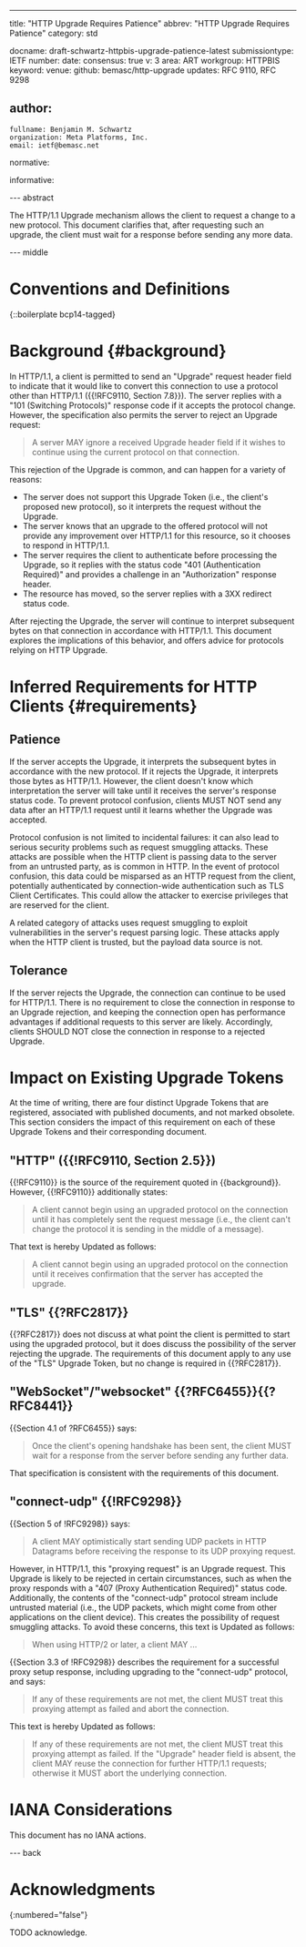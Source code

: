 ---
title: "HTTP Upgrade Requires Patience"
abbrev: "HTTP Upgrade Requires Patience"
category: std

docname: draft-schwartz-httpbis-upgrade-patience-latest
submissiontype: IETF
number:
date:
consensus: true
v: 3
area: ART
workgroup: HTTPBIS
keyword:
venue:
  github: bemasc/http-upgrade
updates: RFC 9110, RFC 9298

author:
 -
    fullname: Benjamin M. Schwartz
    organization: Meta Platforms, Inc.
    email: ietf@bemasc.net

normative:

informative:


--- abstract

The HTTP/1.1 Upgrade mechanism allows the client to request a change to a new protocol.  This document clarifies that, after requesting such an upgrade, the client must wait for a response before sending any more data.


--- middle

# Conventions and Definitions

{::boilerplate bcp14-tagged}

# Background {#background}

In HTTP/1.1, a client is permitted to send an "Upgrade" request header field to indicate that it would like to convert this connection to use a protocol other than HTTP/1.1 ({{!RFC9110, Section 7.8}}).  The server replies with a "101 (Switching Protocols)" response code if it accepts the protocol change.  However, the specification also permits the server to reject an Upgrade request:

> A server MAY ignore a received Upgrade header field if it wishes to continue using the current protocol on that connection.

This rejection of the Upgrade is common, and can happen for a variety of reasons:

* The server does not support this Upgrade Token (i.e., the client's proposed new protocol), so it interprets the request without the Upgrade.
* The server knows that an upgrade to the offered protocol will not provide any improvement over HTTP/1.1 for this resource, so it chooses to respond in HTTP/1.1.
* The server requires the client to authenticate before processing the Upgrade, so it replies with the status code "401 (Authentication Required)" and provides a challenge in an "Authorization" response header.
* The resource has moved, so the server replies with a 3XX redirect status code.

After rejecting the Upgrade, the server will continue to interpret subsequent bytes on that connection in accordance with HTTP/1.1.  This document explores the implications of this behavior, and offers advice for protocols relying on HTTP Upgrade.

# Inferred Requirements for HTTP Clients {#requirements}

## Patience

If the server accepts the Upgrade, it interprets the subsequent bytes in accordance with the new protocol.  If it rejects the Upgrade, it interprets those bytes as HTTP/1.1.  However, the client doesn't know which interpretation the server will take until it receives the server's response status code.  To prevent protocol confusion, clients MUST NOT send any data after an HTTP/1.1 request until it learns whether the Upgrade was accepted.

Protocol confusion is not limited to incidental failures: it can also lead to serious security problems such as request smuggling attacks.  These attacks are possible when the HTTP client is passing data to the server from an untrusted party, as is common in HTTP.  In the event of protocol confusion, this data could be misparsed as an HTTP request from the client, potentially authenticated by connection-wide authentication such as TLS Client Certificates.  This could allow the attacker to exercise privileges that are reserved for the client.

A related category of attacks uses request smuggling to exploit vulnerabilities in the server's request parsing logic.  These attacks apply when the HTTP client is trusted, but the payload data source is not.

## Tolerance

If the server rejects the Upgrade, the connection can continue to be used for HTTP/1.1.  There is no requirement to close the connection in response to an Upgrade rejection, and keeping the connection open has performance advantages if additional requests to this server are likely.  Accordingly, clients SHOULD NOT close the connection in response to a rejected Upgrade.

# Impact on Existing Upgrade Tokens

At the time of writing, there are four distinct Upgrade Tokens that are registered, associated with published documents, and not marked obsolete.
This section considers the impact of this requirement on each of these Upgrade Tokens and their corresponding document.

## "HTTP" ({{!RFC9110, Section 2.5}})

{{!RFC9110}} is the source of the requirement quoted in {{background}}.  However, {{!RFC9110}} additionally states:

> A client cannot begin using an upgraded protocol on the connection until it has completely sent the request message (i.e., the client can't change the protocol it is sending in the middle of a message).

That text is hereby Updated as follows:

> A client cannot begin using an upgraded protocol on the connection until it receives confirmation that the server has accepted the upgrade.

## "TLS" {{?RFC2817}}

{{?RFC2817}} does not discuss at what point the client is permitted to start using the upgraded protocol, but it does discuss the possibility of the server rejecting the upgrade.  The requirements of this document apply to any use of the "TLS" Upgrade Token, but no change is required in {{?RFC2817}}.

## "WebSocket"/"websocket" {{?RFC6455}}{{?RFC8441}}

{{Section 4.1 of ?RFC6455}} says:

> Once the client's opening handshake has been sent, the client MUST wait for a response from the server before sending any further data.

That specification is consistent with the requirements of this document.

## "connect-udp" {{!RFC9298}}

{{Section 5 of !RFC9298}} says:

> A client MAY optimistically start sending UDP packets in HTTP Datagrams before receiving the response to its UDP proxying request.

However, in HTTP/1.1, this "proxying request" is an Upgrade request.  This Upgrade is likely to be rejected in certain circumstances, such as when the proxy responds with a "407 (Proxy Authentication Required)" status code.  Additionally, the contents of the "connect-udp" protocol stream include untrusted material (i.e., the UDP packets, which might come from other applications on the client device).  This creates the possibility of request smuggling attacks.  To avoid these concerns, this text is Updated as follows:

> When using HTTP/2 or later, a client MAY ...

{{Section 3.3 of !RFC9298}} describes the requirement for a successful proxy setup response, including upgrading to the "connect-udp" protocol, and says:

> If any of these requirements are not met, the client MUST treat this proxying attempt as failed and abort the connection.

This text is hereby Updated as follows:

> If any of these requirements are not met, the client MUST treat this proxying attempt as failed.  If the "Upgrade" header field is absent, the client MAY reuse the connection for further HTTP/1.1 requests; otherwise it MUST abort the underlying connection.

# IANA Considerations

This document has no IANA actions.


--- back

# Acknowledgments
{:numbered="false"}

TODO acknowledge.
